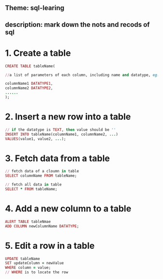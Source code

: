 ## Theme: sql-learing
## description: mark down the nots and recods of sql

# 1. Create a table
```ruby
CREATE TABLE tableName(

//a list of parameters of each column, including name and datatype, eg: id INTEGER, name TEXT

columnName1 DATATYPE1,
columnName2 DATATYPE2,
......
);

```
# 2. Insert a new row into a table
```ruby
// if the datatype is TEXT, then value should be ''
INSERT INTO tableName(columnName1, columnName2, ...)
VALUES(value1, value2, ...);
```
# 3. Fetch data from a table
```ruby
// fetch data of a cloumn in table
SELECT columnName FROM tableName; 

// fetch all data in table
SELECT * FROM tableName;
```
# 4. Add a new column to a table
```ruby
ALERT TABLE tableNmae
ADD COLUMN newColumnName DATATYPE;
```
# 5. Edit a row in a table
```ruby
UPDATE tableName
SET updateColumn = newValue
WHERE column = value;
// WHERE is to locate the row
```

